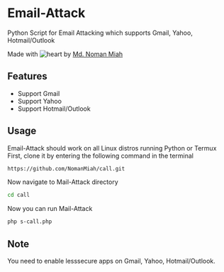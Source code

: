 # Email-Attack


Python Script for Email Attacking which supports Gmail, Yahoo, Hotmail/Outlook

Made with ![heart](https://cloud.githubusercontent.com/assets/4301109/16754758/82e3a63c-4813-11e6-9430-6015d98aeaab.png) by <a href=https://twitter.com/Md_Noman_Miah>Md. Noman Miah</a>


## Features
- Support Gmail
- Support Yahoo
- Support Hotmail/Outlook

## Usage
Email-Attack should work on all Linux distros running Python or Termux
First, clone it by entering the following command in the terminal
``` bash
https://github.com/NomanMiah/call.git
```
Now navigate to Mail-Attack directory
``` bash
cd call
```
Now you can run Mail-Attack 
``` bash
php s-call.php
```
## Note
You need to enable lesssecure apps on Gmail, Yahoo, Hotmail/Outlook.
